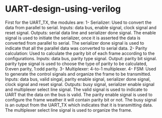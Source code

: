 # UART-design-using-verilog
First for the UART_TX, the modules are:
  1- Serializer: 
		Used to convert the data from parallel to serial.
		Inputs: data bus, enable signal, clock signal and reset signal. 
		Outputs: serial data line and serializer done signal.
		The enable signal is used to initiate the serializer, once it is asserted the data is converted from parallel to serial.
		The serializer done signal is used to indicate that all the parallel data was converted to serial data.
	2- Parity calculation:
 		Used to calculate the parity bit of each frame according to the configurations.
	 	Inputs: data bus, parity type signal.
	 	Output: parity bit signal.
	 	parity type signal is used to choose the type of parity to be calculated, 0:even parity, 1:odd parity.
	3- Multiplexer: 4-to-1 multiplexer.
	4- FSM:
 		Used to generate the control signals and organize the frame to be transmitted.
	 	Inputs: data bus, valid singal, parity enable signal, serializer done signal, clock signal and reset signal.
	 	Outputs: busy signal, serializer enable signal and multiplexer select line signal.
	 	The valid signal is used to indicate to UART that the data on the bus is valid.
	 	The parity enable signal is used to configure the frame weather it will contain parity bit or not.
	 	The busy signal is an output from the UART_TX which indicates that it is transmitting data.
	 	The multiplexer select line signal is used to organize the frame.
